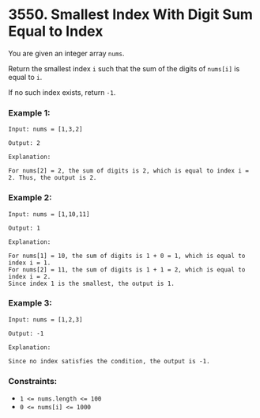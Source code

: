 # 3550. Smallest Index With Digit Sum Equal to Index

You are given an integer array `nums`.

Return the smallest index `i` such that the sum of the digits of `nums[i]` is equal to `i`.

If no such index exists, return `-1`.

### Example 1:

```
Input: nums = [1,3,2]

Output: 2

Explanation:

For nums[2] = 2, the sum of digits is 2, which is equal to index i = 2. Thus, the output is 2.
```

### Example 2:

```
Input: nums = [1,10,11]

Output: 1

Explanation:

For nums[1] = 10, the sum of digits is 1 + 0 = 1, which is equal to index i = 1.
For nums[2] = 11, the sum of digits is 1 + 1 = 2, which is equal to index i = 2.
Since index 1 is the smallest, the output is 1.
```

### Example 3:

```
Input: nums = [1,2,3]

Output: -1

Explanation:

Since no index satisfies the condition, the output is -1.
```

### Constraints:

- `1 <= nums.length <= 100`
- `0 <= nums[i] <= 1000`
